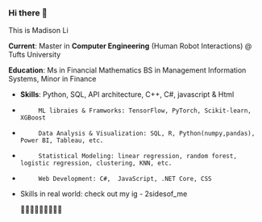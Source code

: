 ### Hi there 👋

This is Madison Li

**Current**: Master in **Computer Engineering** (Human Robot Interactions) @ Tufts University 

**Education**: Ms in Financial Mathematics 
           BS in Management Information Systems, Minor in Finance 


- **Skills**: Python, SQL, API architecture, C++, C#, javascript & Html
-          ML libraies & Framworks: TensorFlow, PyTorch, Scikit-learn, XGBoost
-          Data Analysis & Visualization: SQL, R, Python(numpy,pandas), Power BI, Tableau, etc.
-          Statistical Modeling: linear regression, random forest, logistic regression, clustering, KNN, etc.
-          Web Development: C#,  JavaScript, .NET Core, CSS

- Skills in real world: check out my ig - 2sidesof_me


  
  🌱🌱🌱🌱🌱🌱🌱🌱🌱

<!--
**MadisonMLi/MadisonMLi** is a ✨ _special_ ✨ repository because its `README.md` (this file) appears on your GitHub profile.

Here are some ideas to get you started:

- 🔭 I’m currently working on ...
- 🌱 I’m currently learning ...
- 👯 I’m looking to collaborate on ...
- 🤔 I’m looking for help with ...
- 💬 Ask me about ...
- 📫 How to reach me: ...
- 😄 Pronouns: ...
- ⚡ Fun fact: ...
-->
